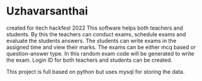 # Uzhavarsanthai 
created for itech hackfest 2022
This software helps both teachers and students. By this the teachers can conduct exams, schedule exams and evaluate the students answers. The students can write exams in the assigned time and view their marks. The exams can be either mcq based or question-answer type. In this random exam code will be generated to write the exam. Login ID for both teachers and students can be created.

This project is full based on python but uses mysql for storing the data.
